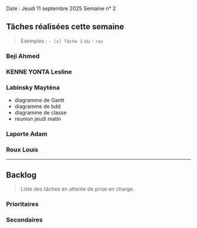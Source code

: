 Date : Jeudi 11 septembre 2025
Semaine n° 2

## Tâches réalisées cette semaine

> Exemples : `- [x] Tâche 1` ou - `ras`

### Beji Ahmed


### KENNE YONTA Lesline


### Labinsky Mayténa
- diagramme de Gantt
- diagramme de bdd
- diagramme de classe
- reunion jeudi matin

### Laporte Adam

### Roux Louis


---

## Backlog

> Liste des tâches en attente de prise en charge.

### Prioritaires


### Secondaires
